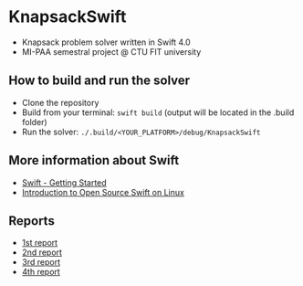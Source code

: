 # KnapsackSwift

- Knapsack problem solver written in Swift 4.0
- MI-PAA semestral project @ CTU FIT university

## How to build and run the solver
- Clone the repository
- Build from your terminal: ```swift build``` (output will be located in the .build folder)
- Run the solver: ```./.build/<YOUR_PLATFORM>/debug/KnapsackSwift```

## More information about Swift
- [Swift - Getting Started](https://swift.org/getting-started/)
- [Introduction to Open Source Swift on Linux](https://www.raywenderlich.com/122189/introduction-to-open-source-swift-on-linux)

## Reports
- [1st report](/reports/report1/report1.md)
- [2nd report](/reports/report2/report2.md)
- [3rd report](/reports/report3/report3.md)
- [4th report](/reports/report4/report4.md)
